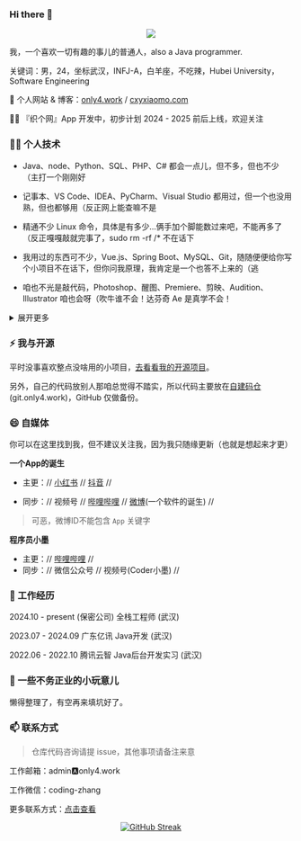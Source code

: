 ### Hi there 👋

<!-- Readme Typing SVG: http://readme-typing-svg.herokuapp.com/demo/ -->
<p align="center">
<img src="https://readme-typing-svg.herokuapp.com?font=JetBrains+Mono&color=%23000000&height=60&lines=console.log(%22Hello+World!%22);console.log(%22你好，世界！%22)">
<!-- ;console.log(%22欢迎你，我是程序员小墨%22);console.log(%22Hi, I'm Xiaomo.%22) -->
</p>

我，一个喜欢一切有趣的事儿的普通人，also a Java programmer.

关键词：男，24，坐标武汉，INFJ-A，白羊座，不吃辣，Hubei University，Software Engineering

🌱 个人网站 & 博客：[only4.work](https://www.only4.work/) / [cxyxiaomo.com](https://cxyxiaomo.com/)

👨‍💻 『织个网』App 开发中，初步计划 2024 - 2025 前后上线，欢迎关注



### 🦸‍♂️ 个人技术

- Java、node、Python、SQL、PHP、C# 都会一点儿，但不多，但也不少（主打一个刚刚好

- 记事本、VS Code、IDEA、PyCharm、Visual Studio 都用过，但一个也没用熟，但也都够用（反正网上能查嘛不是

- 精通不少 Linux 命令，具体是有多少...俩手加个脚能数过来吧，不能再多了（反正嘎嘎敲就完事了，sudo rm -rf /* 不在话下

- 我用过的东西可不少，Vue.js、Spring Boot、MySQL、Git，随随便便给你写个小项目不在话下，但你问我原理，我肯定是一个也答不上来的（逃

- 咱也不光是敲代码，Photoshop、醒图、Premiere、剪映、Audition、Illustrator 咱也会呀（吹牛谁不会！达芬奇 Ae 是真学不会！

<details>
<summary>展开更多</summary>

<br />

- 是别人眼中乐于助人的大佬，是自我认知中的正常水平，是 HR 嗤之以鼻的双非本科

- 对做的事有极致的追求，要么不开始，要么不放弃（当然，给资本家打工除外

<br />

- 尊贵的百度网盘 SVIP，Office 三件套资深老用户（跑题了，不过我真不愿用 WPS

- 至今没想明白地球为什么不是圆的，微信为什么发原图还压画质，猪为什么能发出 20 多种哼叫，PNG 为什么要以 89 50 4E 47 开头

- 梦想还是要有的。想学移动开发，想搞人工智障，想写出有很多 Star 的开源项目，想自己开个公司做大做强，也想摆烂，想转行，想搞心理学，还想做免费不要钱的白日梦

<br />

- 要问我最后悔的事是什么？那就是把电脑更到 Windows 11，最爽的事是什么？那当然是用 Ubuntu 敲代码了（Win 11 真 ™ 难用！

- 啥？我能力不行？先看看你给多少！给拧螺丝的钱，你管他火箭是咋造的

- 00 后整顿职场？别误会！我可没针对职场，谁让我不爽我整谁（一不小心说了大实话

- 别杠，杠就是我对

</details>



### ⚡ 我与开源

平时没事喜欢整点没啥用的小项目，[去看看我的开源项目](https://www.only4.work/about/opensource.html)。

另外，自己的代码放别人那咱总觉得不踏实，所以代码主要放在[自建码仓](https://git.only4.work/)(git.only4.work)，GitHub 仅做备份。



### 😄 自媒体

你可以在这里找到我，但不建议关注我，因为我只随缘更新（也就是想起来才更）

**一个App的诞生**

- 主更：// [小红书](https://www.xiaohongshu.com/user/profile/6520554a000000002402f8c1) // [抖音](https://www.douyin.com/user/MS4wLjABAAAAuv7QvTVxAK_tQXVc2fxHZLA_N_QLWi-t7MjSNKa2NUK0YrvW6zIYXkenLjGeF8to) //

- 同步：// 视频号 // [哔哩哔哩](https://space.bilibili.com/3546568227556268) // [微博](https://weibo.com/u/7879705958)(一个软件的诞生) //

> 可恶，微博ID不能包含 `App` 关键字

**程序员小墨**

- 主更：// [哔哩哔哩](https://space.bilibili.com/457109942) //
- 同步：// 微信公众号 // 视频号(Coder小墨) //




### 🔭 工作经历

2024.10 - present  (保密公司) 全栈工程师 (武汉)

2023.07 - 2024.09  广东亿讯 Java开发 (武汉)

2022.06 - 2022.10  腾讯云智 Java后台开发实习 (武汉)



### 💬 一些不务正业的小玩意儿

懒得整理了，有空再来填坑好了。



### 📫 联系方式

> 仓库代码咨询请提 issue，其他事项请备注来意

工作邮箱：admin🅰only4.work

工作微信：coding-zhang

更多联系方式：[点击查看](https://www.only4.work/about/contact.html)

<div align="center">

[![GitHub Streak](http://github-readme-streak-stats.herokuapp.com?user=coder-xiaomo&theme=blueberry&date_format=%5BY.%5Dn.j)](https://git.io/streak-stats)

</div>

